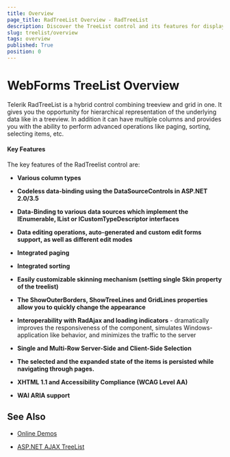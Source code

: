 ```yaml
---
title: Overview
page_title: RadTreeList Overview - RadTreeList
description: Discover the TreeList control and its features for displaying hierarchical data in a tabular format.
slug: treelist/overview
tags: overview
published: True
position: 0
---
```


# WebForms TreeList Overview


Telerik RadTreeList is a hybrid control combining treeview and grid in one. It gives you the opportunity for hierarchical representation of the underlying data like in a treeview. In addition it can have multiple columns and provides you with the ability to perform advanced operations like paging, sorting, selecting items, etc.

#### Key Features

The key features of the RadTreelist control are:

* **Various column types**

* **Codeless data-binding using the DataSourceControls in ASP.NET 2.0/3.5**

* **Data-Binding to various data sources which implement the IEnumerable, IList or ICustomTypeDescriptor interfaces**

* **Data editing operations, auto-generated and custom edit forms support, as well as different edit modes**

* **Integrated paging**

* **Integrated sorting**

* **Easily customizable skinning mechanism (setting single Skin property of the treelist)**

* **The ShowOuterBorders, ShowTreeLines and GridLines properties allow you to quickly change the appearance**

* **Interoperability with RadAjax and loading indicators** - dramatically improves the responsiveness of the component, simulates Windows-application like behavior, and minimizes the traffic to the server

* **Single and Multi-Row Server-Side and Client-Side Selection**

* **The selected and the expanded state of the items is persisted while navigating through pages.**

* **XHTML 1.1 and Accessibility Compliance (WCAG Level AA)**

* **WAI ARIA support**


## See Also

 * [Online Demos](https://demos.telerik.com/aspnet-ajax/treeview/examples/overview/defaultcs.aspx)
 
 * [ASP.NET AJAX TreeList](https://www.telerik.com/products/aspnet-ajax/treelist.aspx)
